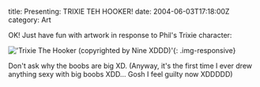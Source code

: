 title: Presenting: TRIXIE TEH HOOKER!
date: 2004-06-03T17:18:00Z
category: Art

OK! Just have fun with artwork in response to Phil's Trixie character:

!['Trixie The Hooker (copyrighted by Nine XDDD)'](http://img32.photobucket.com/albums/v95/seh_hui/artwork/trixie.jpg){: .img-responsive}

Don't ask why the boobs are big XD. (Anyway, it's the first time I ever drew anything sexy with big boobs XDD… Gosh I feel guilty now XDDDDD)
